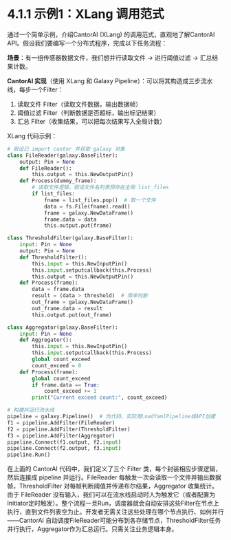 # 4.1.1 示例1：XLang 调用范式

通过一个简单示例，介绍CantorAI (XLang)  的调用范式，直观地了解CantorAI API。假设我们要编写一个分布式程序，完成以下任务流程：

**场景**：有一组传感器数据文件，我们想并行读取文件 -> 进行阈值过滤 -> 汇总结果计数。

**CantorAI 实现**（使用 XLang 和 Galaxy Pipeline）：可以将其构造成三步流水线，每步一个Filter：

1. 读取文件 Filter（读取文件数据，输出数据帧）
2. 阈值过滤 Filter（判断数据是否超标，输出标记结果）
3. 汇总 Filter（收集结果，可以把每次结果写入全局计数）

XLang 代码示例：

```python
# 假设已 import cantor 并获取 galaxy 对象
class FileReader(galaxy.BaseFilter):
    output: Pin = None
    def FileReader():
        this.output = this.NewOutputPin()
    def Process(dummy_frame):
        # 读取文件逻辑，假设文件名列表预存在全局 list_files
        if list_files:
            fname = list_files.pop()  # 取一个文件
            data = fs.File(fname).read() 
            frame = galaxy.NewDataFrame()
            frame.data = data
            this.output.put(frame)

class ThresholdFilter(galaxy.BaseFilter):
    input: Pin = None
    output: Pin = None
    def ThresholdFilter():
        this.input = this.NewInputPin()
        this.input.setputcallback(this.Process)
        this.output = this.NewOutputPin()
    def Process(frame):
        data = frame.data
        result = (data > threshold)  # 简单判断
        out_frame = galaxy.NewDataFrame()
        out_frame.data = result
        this.output.put(out_frame)

class Aggregator(galaxy.BaseFilter):
    input: Pin = None
    def Aggregator():
        this.input = this.NewInputPin()
        this.input.setputcallback(this.Process)
        global count_exceed
        count_exceed = 0
    def Process(frame):
        global count_exceed
        if frame.data == True:
            count_exceed += 1
        print("Current exceed count:", count_exceed)

# 构建并运行流水线
pipeline = galaxy.Pipeline()  # 伪代码，实际用LoadYamlPipeline或API创建
f1 = pipeline.AddFilter(FileReader)
f2 = pipeline.AddFilter(ThresholdFilter)
f3 = pipeline.AddFilter(Aggregator)
pipeline.Connect(f1.output, f2.input)
pipeline.Connect(f2.output, f3.input)
pipeline.Run()
```

在上面的 CantorAI 代码中，我们定义了三个 Filter 类，每个封装相应步骤逻辑，然后连接成 pipeline 并运行。FileReader 每触发一次会读取一个文件并输出数据帧，ThresholdFilter 对每帧判断阈值并传递布尔结果，Aggregator 收集统计。由于 FileReader 没有输入，我们可以在流水线启动时人为触发它（或者配置为Initiator定时触发）。整个流程一旦Run，调度器就会自动安排这些Filter在节点上执行，直到文件列表空为止。开发者无需关注这些处理在哪个节点执行、如何并行——CantorAI 自动调度FileReader可能分布到各存储节点，ThresholdFilter任务并行执行，Aggregator作为汇总运行。只需关注业务逻辑本身。